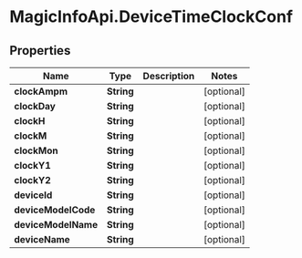 # MagicInfoApi.DeviceTimeClockConf

## Properties
Name | Type | Description | Notes
------------ | ------------- | ------------- | -------------
**clockAmpm** | **String** |  | [optional] 
**clockDay** | **String** |  | [optional] 
**clockH** | **String** |  | [optional] 
**clockM** | **String** |  | [optional] 
**clockMon** | **String** |  | [optional] 
**clockY1** | **String** |  | [optional] 
**clockY2** | **String** |  | [optional] 
**deviceId** | **String** |  | [optional] 
**deviceModelCode** | **String** |  | [optional] 
**deviceModelName** | **String** |  | [optional] 
**deviceName** | **String** |  | [optional] 


